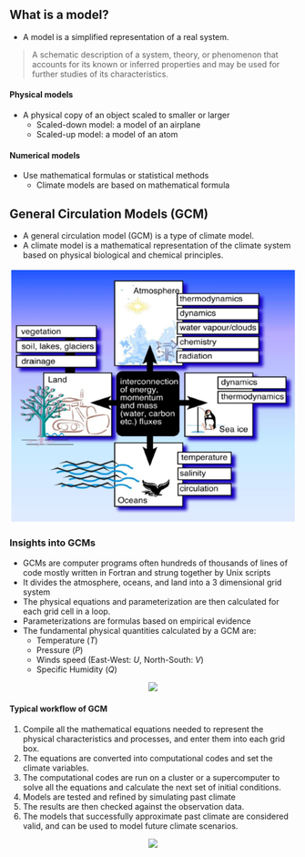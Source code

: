 ## What is a model?
- A model is a simplified representation of a real system.
> A schematic description of a system, theory, or phenomenon that accounts
for its known or inferred properties and may be used for further studies of
its characteristics.

#### Physical models
- A physical copy of an object scaled to smaller or larger
  - Scaled-down model: a model of an airplane
  - Scaled-up model: a model of an atom

#### Numerical models
- Use mathematical formulas or statistical methods
    - Climate models are based on mathematical formula

## General Circulation Models (GCM)

- A general circulation model (GCM) is a type of climate model.
- A climate model is a mathematical representation of the climate system based on physical biological and chemical principles. 
  
<div align=center>
<img width=\textwidth src="./_media/gcm_parts.PNG"/>
</div>

### Insights into GCMs
- GCMs are computer programs often hundreds of thousands of lines of code mostly written in Fortran and strung together by Unix scripts
- It divides the atmosphere, oceans, and land into a 3 dimensional grid system 
- The physical equations and parameterization are then calculated for each grid cell in a loop.
- Parameterizations are formulas based on empirical evidence
- The fundamental physical quantities calculated by a GCM are:
  - Temperature ($T$)
  - Pressure ($P$)
  - Winds speed (East-West: $U$, North-South: $V$)
  - Specific Humidity ($Q$)

<div align=center>
<img width=\textwidth src="https://upload.wikimedia.org/wikipedia/commons/thumb/7/73/AtmosphericModelSchematic.png/350px-AtmosphericModelSchematic.png"/>
</div>

#### Typical workflow of GCM
1. Compile all the mathematical equations needed to represent the physical characteristics and processes, and enter them into each grid box.
2. The equations are converted into computational codes and set the climate variables.
3. The computational codes are run on a cluster or a supercomputer to solve all the equations and calculate the next set of initial conditions.
4. Models are tested and refined by simulating past climate
5. The results are then checked against the observation data.
6. The models that successfully approximate past climate are considered valid, and can be used to model future climate scenarios.
<div align=center>
<img width=\textwidth src="https://ccafs.cgiar.org/sites/default/files/research/pictures/fig_1_gcm_limitations_and_bc.jpg"/>
</div>
